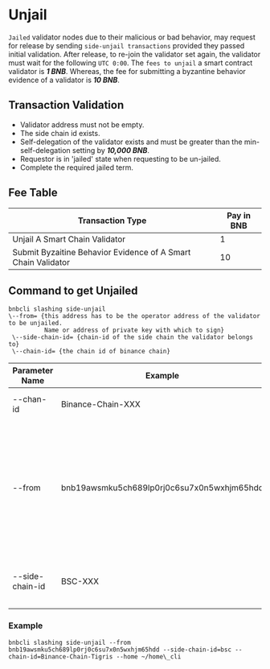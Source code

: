 # Unjail

`Jailed` validator nodes due to their malicious or bad behavior, may request for release by sending `side-unjail transactions` provided they passed initial validation. After release, to re-join the validator set again, the validator must wait for the following `UTC 0:00`. The `fees to unjail` a smart contract validator is **_1 BNB_**. Whereas, the fee for submitting a byzantine behavior evidence of a validator is **_10 BNB_**.

## Transaction Validation
*   Validator address must not be empty.
*  The side chain id exists.
*  Self-delegation of the validator exists and must be greater than the min-self-delegation setting by **_10,000 BNB_**.
*  Requestor is in 'jailed' state when requesting to be un-jailed.
*  Complete the required jailed term.


## Fee Table

Transaction Type  | Pay in BNB |
-- | -- |
Unjail A Smart Chain Validator | 1 |
Submit Byzaitine Behavior Evidence of A Smart Chain Validator | 10 |

## Command to get Unjailed

```
bnbcli slashing side-unjail 
\--from= {this address has to be the operator address of the validator to be unjailed.
          Name or address of private key with which to sign}
 \--side-chain-id= {chain-id of the side chain the validator belongs to} 
 \--chain-id= {the chain id of binance chain}
```


| **Parameter Name** | **Example**                                | **Explanation**                                                 | **Required** |
| ------------------ | ------------------------------------------ | ------------------------------------------------------------ | ------------ |
| --chan-id          | Binance-Chain-XXX                          | the chain id of binance  chain                               | Yes          |
| --from             | bnb19awsmku5ch689lp0rj0c6su7x0n5wxhjm65hdd | This address has to be  the operator address of the validator to be unjailed. Name or address of  private key with which to sign. | Yes          |
| --side-chain-id    | BSC-XXX                                    | chain-id of the side  chain the validator belongs to         | Yes          |


### Example

```
bnbcli slashing side-unjail --from bnb19awsmku5ch689lp0rj0c6su7x0n5wxhjm65hdd --side-chain-id=bsc --chain-id=Binance-Chain-Tigris --home ~/home\_cli
```